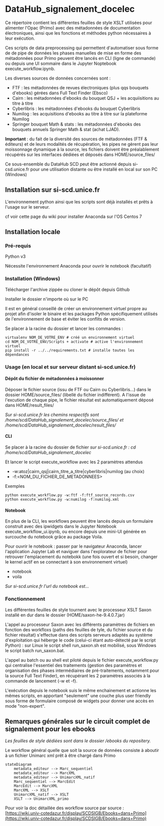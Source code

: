 # DataHub_signalement_docelec

Ce répertoire contient les différentes feuilles de style XSLT utilisées pour alimenter l'Opac (Primo) avec des  métadonnées de documentation électroniques, ainsi que les fonctions et méthodes python nécessaires à leur exécution. 

Ces scripts de data preprocessing qui permettent d'automatiser sous forme de de pipe de données les phases manuelles de mise en forme des métadonnées pour Primo peuvent être lancés en CLI (ligne de commande) ou depuis une UI sommaire dans le Jupyter Noptebook execute_workflow.ipynb.

Les diverses sources de données concernées sont :
 - FTF : les métadonnées de revues électroniques (plus qqs bouquets d'ebooks) gérées dans Full Text Finder (Ebsco)
 - Cairn : les métadonnées d'ebooks du bouquet QSJ + les acquiisitions au titre à titre
 - Cyberlibris : les métadonnées d'ebooks du bouquet Cyberlibris
 - Numilog : les acquisitions d'ebooks au titre à titre sur la plateforme Numilog
 - Springer bouquet Math & stats : les métadonnées d'ebooks des bouquets annuels Springer Math & stat (achat LJAD).
 
**Important** : du fait de la diversité des sources de métadonnées (FTF & éditeurs) et de leurs modalités de récupération, les pipes ne gèrent pas leur moissonnage dynamique à la source, les fichiers doivent être préalablement récupérés sur les interfaces dédiées et déposés dans HOME/source_files/
 
Ce sous-ensemble du DataHub SCD peut être actionné depuis si-csd.unice.fr pour une utilisation distante ou être installé en local sur son PC (Windows)

## Installation sur si-scd.unice.fr

L'environnement python ainsi que les scripts sont déjà installés et prêts à l'usage sur le serveur.

cf voir cette page du wiki pour installer Anaconda sur l'OS Centos 7

## Installation locale

### Pré-requis

Python v3

Nécessite l'environnement Anaconda pour ouvrir le notebook (facultatif)

### Installation (Windows)

Télécharger l'archive zippée ou cloner le dépôt depuis Github

Installer le dossier n'importe où sur le PC

Il est en général conseillé de créer un environnement virtuel propre au projet afin d'isoler le binaire et les packages Python spécifiquement utilisés de l'environnement de base et éviter les conflits de version.

Se placer à la racine du dossier et lancer les commandes :

```
virtualenv NOM_DE_VOTRE_ENV # créé un environnement virtuel
cd NOM_DE_VOTRE_ENV/Scripts + activate # active l'environnement virtuel
pip install -r ../../requirements.txt # installe toutes les dépendances
```

### Usage (en local et sur serveur distant si-scd.unice.fr)

#### Dépôt du fichier de métadonnées à moissonner

Déposer le fichier source (issu de FTF ou Cairn ou Cyberlibris...) dans le dossier HOME/source_files/ (libellé du fichier indifférent).
A l'issue de l'excution de chaque pipe, le fichier résultat est automatiquement déposé dans HOME/result_files/

*Sur si-scd.unice.fr les chemins respectifs sont /home/scd/DataHub_signalement_docelec/source_files/ et /home/scd/DataHub_signalement_docelec/result_files/*

#### CLI

Se placer à la racine du dossier de fichier 
*sur si-scd.unice.fr : cd /home/scd/DataHub_signalement_docelec*

Et lancer le script execute_workflow avec les 2 paramètres attendus
* -w:atoz|cairn_qsj|cairn_titre_a_titre|cyberlibris|numilog (au choix)
* -f:<NOM_DU_FICHIER_DE_METADONNEES> 

Exemples

```
python execute_workflow.py -w:ftf -f:ftf_source_records.csv
python execute_workflow.py -w:numilog -f:numilog.xml
```

#### Notebook

En plus de la CLI, les workflows peuvent être lancés depuis un formulaire construit avec des ipwidgets dans le Jupyter Notebook execute_workflow_ui.ipynb, ou encore depuis une mini-UI générée en surcouche du notebook grâce au package Voila.

Pour ouvrir le notebook : passer par le navigateur Anaconda, lancer l'application Jupyter Lab et naviguer dans l'explorateur de fichier pour retrouver l'emplacement du notebokk (une fois ouvert et si besoin, changer le kernel actif en se connectant à son environnement virtuel)

- notebook
- voila

*Sur si-scd.unice.fr l'url du notebook est...*

### Fonctionnement

Les différentes feuilles de style tournent avec le processeur XSLT Saxon installé en dur dans le dossier (HOME/saxon-he-9.4.0.7.jar)

L'appel au processeur Saxon avec les différents paramètres de fichiers en fonction des workfloxs (paths des feuilles de tyle, du fichier source et du fichier résultat) s'effectue dans des scripts serveurs adaptés au système d'exploitation qui héberge le code (celui-ci étant auto-détecté par le script Python) : sur Linux le script shell run_saxon.sh est mobilisé, sous Windows le script batch run_saxon.bat.

L'appel au batch ou au shell est piloté depuis le fichier execute_workflow.py qui centralise l'essentiel des traitements (gestion des paramètres et organisation des phases intermédiaires de pré-traitements, notamment pour la source Full Text Finder), en récupérant les 2 paramètres associés à la commande de lancement (-w et -f).

L'exécution depuis le notebook suis le même enchainement et actionne les mêmes scripts, en apportant "seulement" une couche plus user friendly sous forme de formulaire composé de widgets pour donner une accès en mode "non-expert".


 ## Remarques générales sur le circuit complet de signalement pour les ebooks

 *Les feuilles de style dédiées sont dans le dossier /ebooks du repositery.*

 Le workflow général quelle que soit la source de données consiste à aboutir à un fichier Unimarc xml prêt à être chargé dans Primo

```mermaid
stateDiagram
    metadata_editeur --> Marc_sequentiel
    metadata_editeur --> MarcXML
    metadata_editeur --> UnimarcXML_natif
    Marc_sequentiel --> MarcEdit
    MarcEdit --> MarcXML
    MarcXML --> XSLT
    UnimarcXML_natif --> XSLT
    XSLT --> UnimarcXML_primo
```

 Pour voir la doc détaillée des workflow source par source : [https://wiki.univ-cotedazur.fr/display/SCDSIGB/Ebooks+dans+Primo](https://wiki.univ-cotedazur.fr/display/SCDSIGB/Ebooks+dans+Primo)


